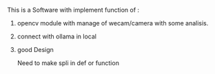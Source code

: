 This is a Software with implement function of : 

1) opencv module with manage of wecam/camera with some analisis.
2) connect with ollama in local
3) good Design

   Need to make spli in def or function 
